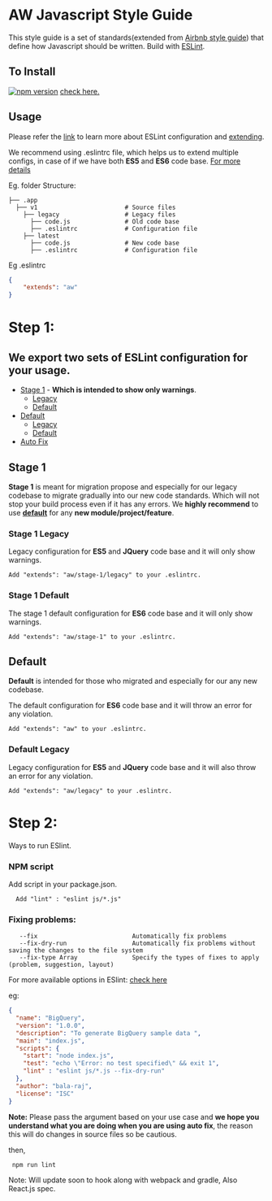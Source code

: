 # AW Javascript Style Guide

This style guide is a set of standards(extended from [Airbnb style guide](https://github.com/airbnb/javascript)) that define how Javascript should be written. Build with [ESLint](https://eslint.org/).

## To Install

  [![npm version](https://badge.fury.io/js/eslint-config-aw.svg)](https://badge.fury.io/js/eslint-config-aw)  [check here.](./package/eslint-config-aw-base/README.md)


## Usage

Please refer the [link](https://eslint.org/docs/user-guide/configuring) to learn more about ESLint configuration and [extending](https://eslint.org/docs/user-guide/configuring#extending-configuration-files).

We recommend using .eslintrc file, which helps us to extend multiple configs, in case of if we have both **ES5** and **ES6** code base. [For more details](https://eslint.org/docs/developer-guide/shareable-configs#using-a-shareable-config)

Eg. folder Structure: 

    ├── .app                  
      ├── v1                        # Source files 
        ├── legacy                  # Legacy files 
          ├── code.js               # Old code base
          ├── .eslintrc             # Configuration file 
        ├── latest                  
          ├── code.js               # New code base
          ├── .eslintrc             # Configuration file

Eg .eslintrc 
```json
{
    "extends": "aw"
}
```

# Step 1:

## We export two sets of ESLint configuration for your usage.

 - [Stage 1](#stage-1) - **Which is intended to show only warnings**.
   -  [Legacy](#stage-1-legacy)
   -  [Default](#stage-1-default)
 - [Default]()   
   -  [Legacy](#legacy)
   -  [Default](#default)
 - [Auto Fix](#fixing-problems)

## Stage 1

  **Stage 1** is meant for migration propose and especially for our legacy codebase to migrate gradually into our new code standards. Which will not stop your build process even if it has any errors. We **highly recommend** to use **[default](#default)** for any **new module/project/feature**.
 
### Stage 1 Legacy

  Legacy configuration for **ES5** and **JQuery** code base and it will only show warnings.

    Add "extends": "aw/stage-1/legacy" to your .eslintrc.

### Stage 1 Default
  The stage 1 default configuration for **ES6** code base and it will only show warnings.

    Add "extends": "aw/stage-1" to your .eslintrc.

## Default

**Default** is intended for those who migrated and especially for our any new codebase.

 The default configuration for **ES6** code base and it will throw an error for any violation.

    Add "extends": "aw" to your .eslintrc.

### Default Legacy

  Legacy configuration for **ES5** and **JQuery** code base and it will also throw an error for any violation.

    Add "extends": "aw/legacy" to your .eslintrc.


# Step 2:

  Ways to run ESlint.

### NPM script

Add script in your package.json.

      Add "lint" : "eslint js/*.js"

### Fixing problems: 

       --fix                          Automatically fix problems
       --fix-dry-run                  Automatically fix problems without saving the changes to the file system
       --fix-type Array               Specify the types of fixes to apply (problem, suggestion, layout)

For more available options in ESlint: [check here](https://eslint.org/docs/user-guide/command-line-interface#options)


eg: 

```json
{
  "name": "BigQuery",
  "version": "1.0.0",
  "description": "To generate BigQuery sample data ",
  "main": "index.js",
  "scripts": {
    "start": "node index.js",
    "test": "echo \"Error: no test specified\" && exit 1",
    "lint" : "eslint js/*.js --fix-dry-run"
  },
  "author": "bala-raj",
  "license": "ISC"
}
```

**Note:** Please pass the argument based on your use case and **we hope you understand what you are doing when you are using auto fix**, the reason this will do changes in source files so be cautious.

then,  
 
 ```sh
  npm run lint 
 ```

Note: Will update soon to hook along with webpack and gradle, Also React.js spec.